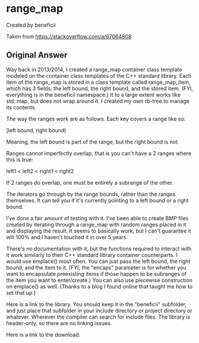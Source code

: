 # range_map

Created by beneficii

Taken from https://stackoverflow.com/a/67064808

## Original Answer

Way back in 2013/2014, I created a range_map container class template modeled on the container class templates of the C++ standard library. Each item of the range_map is stored in a class template called range_map_item, which has 3 fields: the left bound, the right bound, and the stored item. (FYI, everything is in the beneficii namespace.) It to a large extent works like std::map, but does not wrap around it. I created my own rb-tree to manage its contents.

The way the ranges work are as follows. Each key covers a range like so:

[left bound, right bound)

Meaning, the left bound is part of the range, but the right bound is not.

Ranges cannot imperfectly overlap, that is you can't have a 2 ranges where this is true:

left1 < left2 < right1 < right2

If 2 ranges do overlap, one must be entirely a subrange of the other.

The iterators go through by the range bounds, rather than the ranges themselves. It can tell you if it's currently pointing to a left bound or a right bound.

I've done a fair amount of testing with it. I've been able to create BMP files created by iterating through a range_map with random ranges placed in it and displaying the result. It seems to basically work, but I can't guarantee it will 100% and I haven't touched it in over 5 years.

There's no documentation with it, but the functions required to interact with it work similarly to their C++ standard library container counterparts. I would use emplace() most often. You can just pass the left bound, the right bound, and the item to it. (FYI, the "encaps" parameter is for whether you want to encapsulate preexisting items if those happen to be subranges of the item you want to enter/create.) You can also use piecewise construction on emplace() as well. (Thanks to a blog I found online that taught me how to set that up.)

Here is a link to the library. You should keep it in the "beneficii" subfolder, and just place that subfolder in your include directory or project directory or whatever. Wherever the compiler can search for include files. The library is header-only, so there are no linking issues.

Here is a link to the download: